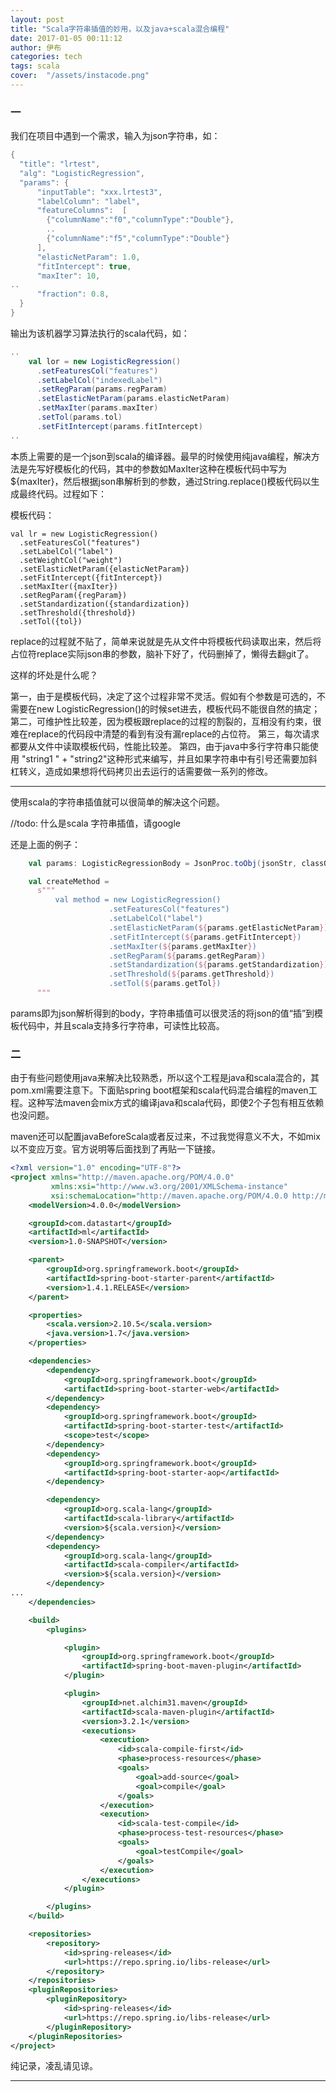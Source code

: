 ```yaml
---
layout: post
title: "Scala字符串插值的妙用，以及java+scala混合编程"
date: 2017-01-05 00:11:12
author: 伊布
categories: tech
tags: scala
cover:  "/assets/instacode.png"
---
```


### 一

我们在项目中遇到一个需求，输入为json字符串，如：

```java
{
  "title": "lrtest",
  "alg": "LogisticRegression",
  "params": {
      "inputTable": "xxx.lrtest3",
      "labelColumn": "label",
      "featureColumns":  [
        {"columnName":"f0","columnType":"Double"},
        ..
        {"columnName":"f5","columnType":"Double"}
      ],
      "elasticNetParam": 1.0,
      "fitIntercept": true,
      "maxIter": 10,
..
      "fraction": 0.8,  
  }
}
```

输出为该机器学习算法执行的scala代码，如：

```scala
..
    val lor = new LogisticRegression()
      .setFeaturesCol("features")
      .setLabelCol("indexedLabel")
      .setRegParam(params.regParam)
      .setElasticNetParam(params.elasticNetParam)
      .setMaxIter(params.maxIter)
      .setTol(params.tol)
      .setFitIntercept(params.fitIntercept)
..
```

本质上需要的是一个json到scala的编译器。最早的时候使用纯java编程，解决方法是先写好模板化的代码，其中的参数如MaxIter这种在模板代码中写为${maxIter}，然后根据json串解析到的参数，通过String.replace()模板代码以生成最终代码。过程如下：

模板代码：

```
val lr = new LogisticRegression()
  .setFeaturesCol("features")
  .setLabelCol("label")
  .setWeightCol("weight")
  .setElasticNetParam({elasticNetParam})
  .setFitIntercept({fitIntercept})
  .setMaxIter({maxIter})
  .setRegParam({regParam})
  .setStandardization({standardization})
  .setThreshold({threshold})
  .setTol({tol})
```

replace的过程就不贴了，简单来说就是先从文件中将模板代码读取出来，然后将占位符replace实际json串的参数，脑补下好了，代码删掉了，懒得去翻git了。

这样的坏处是什么呢？

第一，由于是模板代码，决定了这个过程非常不灵活。假如有个参数是可选的，不需要在new LogisticRegression()的时候set进去，模板代码不能很自然的搞定；
第二，可维护性比较差，因为模板跟replace的过程的割裂的，互相没有约束，很难在replace的代码段中清楚的看到有没有漏replace的占位符。
第三，每次请求都要从文件中读取模板代码，性能比较差。
第四，由于java中多行字符串只能使用 "string1 " + "string2"这种形式来编写，并且如果字符串中有引号还需要加斜杠转义，造成如果想将代码拷贝出去运行的话需要做一系列的修改。

---

使用scala的字符串插值就可以很简单的解决这个问题。

//todo: 什么是scala 字符串插值，请google

还是上面的例子：

```scala
    val params: LogisticRegressionBody = JsonProc.toObj(jsonStr, classOf[LogisticRegressionBody])

    val createMethod =
      s"""
          val method = new LogisticRegression()
                      .setFeaturesCol("features")
                      .setLabelCol("label")
                      .setElasticNetParam(${params.getElasticNetParam})
                      .setFitIntercept(${params.getFitIntercept})
                      .setMaxIter(${params.getMaxIter})
                      .setRegParam(${params.getRegParam})
                      .setStandardization(${params.getStandardization})
                      .setThreshold(${params.getThreshold})
                      .setTol(${params.getTol})
      """
```

params即为json解析得到的body，字符串插值可以很灵活的将json的值“插”到模板代码中，并且scala支持多行字符串，可读性比较高。

### 二

由于有些问题使用java来解决比较熟悉，所以这个工程是java和scala混合的，其pom.xml需要注意下。下面贴spring boot框架和scala代码混合编程的maven工程。这种写法maven会mix方式的编译java和scala代码，即使2个子包有相互依赖也没问题。

maven还可以配置javaBeforeScala或者反过来，不过我觉得意义不大，不如mix以不变应万变。官方说明等后面找到了再贴一下链接。


```xml
<?xml version="1.0" encoding="UTF-8"?>
<project xmlns="http://maven.apache.org/POM/4.0.0"
         xmlns:xsi="http://www.w3.org/2001/XMLSchema-instance"
         xsi:schemaLocation="http://maven.apache.org/POM/4.0.0 http://maven.apache.org/xsd/maven-4.0.0.xsd">
    <modelVersion>4.0.0</modelVersion>

    <groupId>com.datastart</groupId>
    <artifactId>ml</artifactId>
    <version>1.0-SNAPSHOT</version>

    <parent>
        <groupId>org.springframework.boot</groupId>
        <artifactId>spring-boot-starter-parent</artifactId>
        <version>1.4.1.RELEASE</version>
    </parent>

    <properties>
        <scala.version>2.10.5</scala.version>
        <java.version>1.7</java.version>
    </properties>

    <dependencies>
        <dependency>
            <groupId>org.springframework.boot</groupId>
            <artifactId>spring-boot-starter-web</artifactId>
        </dependency>
        <dependency>
            <groupId>org.springframework.boot</groupId>
            <artifactId>spring-boot-starter-test</artifactId>
            <scope>test</scope>
        </dependency>
        <dependency>
            <groupId>org.springframework.boot</groupId>
            <artifactId>spring-boot-starter-aop</artifactId>
        </dependency>

        <dependency>
            <groupId>org.scala-lang</groupId>
            <artifactId>scala-library</artifactId>
            <version>${scala.version}</version>
        </dependency>
        <dependency>
            <groupId>org.scala-lang</groupId>
            <artifactId>scala-compiler</artifactId>
            <version>${scala.version}</version>
        </dependency>
...
    </dependencies>

    <build>
        <plugins>

            <plugin>
                <groupId>org.springframework.boot</groupId>
                <artifactId>spring-boot-maven-plugin</artifactId>
            </plugin>

            <plugin>
                <groupId>net.alchim31.maven</groupId>
                <artifactId>scala-maven-plugin</artifactId>
                <version>3.2.1</version>
                <executions>
                    <execution>
                        <id>scala-compile-first</id>
                        <phase>process-resources</phase>
                        <goals>
                            <goal>add-source</goal>
                            <goal>compile</goal>
                        </goals>
                    </execution>
                    <execution>
                        <id>scala-test-compile</id>
                        <phase>process-test-resources</phase>
                        <goals>
                            <goal>testCompile</goal>
                        </goals>
                    </execution>
                </executions>
            </plugin>

        </plugins>
    </build>

    <repositories>
        <repository>
            <id>spring-releases</id>
            <url>https://repo.spring.io/libs-release</url>
        </repository>
    </repositories>
    <pluginRepositories>
        <pluginRepository>
            <id>spring-releases</id>
            <url>https://repo.spring.io/libs-release</url>
        </pluginRepository>
    </pluginRepositories>
</project>
```

纯记录，凌乱请见谅。


---
